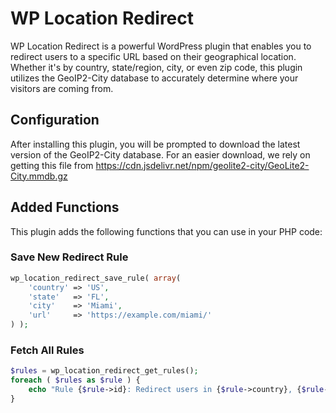 # WP Location Redirect
WP Location Redirect is a powerful WordPress plugin that enables you to redirect users to a specific URL based on their geographical location. Whether it's by country, state/region, city, or even zip code, this plugin utilizes the GeoIP2-City database to accurately determine where your visitors are coming from.

## Configuration
After installing this plugin, you will be prompted to download the latest version of the GeoIP2-City database. For an easier download, we rely on getting this file from https://cdn.jsdelivr.net/npm/geolite2-city/GeoLite2-City.mmdb.gz

## Added Functions
This plugin adds the following functions that you can use in your PHP code:
### Save New Redirect Rule
```php
wp_location_redirect_save_rule( array(
    'country' => 'US',
    'state'   => 'FL',
    'city'    => 'Miami',
    'url'     => 'https://example.com/miami/'
) );
```
### Fetch All Rules

```php
$rules = wp_location_redirect_get_rules();
foreach ( $rules as $rule ) {
    echo "Rule {$rule->id}: Redirect users in {$rule->country}, {$rule->state}, {$rule->city} to {$rule->url}.<br>";
}
```